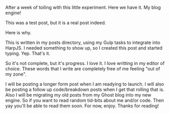 <!---
---
title: Gulp + Harp + BrowserSync = <3
date: 1-Nov-2014
order: 4
synopsis: To blog like a hacker, is to blog like a slacker
---
-->

After a week of toiling with this little experiment. Here we have it. My blog engine!

This was a test post, but it is a real post indeed.

Here is why.

This is written in my posts directory, using my Gulp tasks to integrate into HarpJS.
I needed something to show up, so I created this post and started typing. Yep. That's it.

So it's not complete, but it's progress. I love it. I love writting in my editor of choice. These words that I write
are completely free of me feeling "out of my zone".

I will be posting a longer form post when I am readying to launch. I will also be posting a follow up code/breakdown posts when I get that rolling that is.
Also I will be migrating my old posts from my Ghost blog into my new engine. So if you want to read random tid-bits about me and/or code. Then yay you'll be able to read them soon.
For now, enjoy. Thanks for reading!

